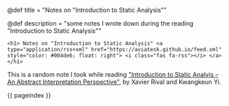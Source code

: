 @def title       = "Notes on \"Introduction to Static Analysis\""
<!-- @def pubdate     = "2021-04-17" -->
@def description = "some notes I wrote down during the reading \"Introduction to Static Analysis\""
<!-- @def rss_pubdate = Date(2021, 4, 17) -->
<!-- @def rss         = "some notes I wrote down during the reading \"Introduction to Static Analysis\"" -->

~~~
<h1> Notes on "Introduction to Static Analysis" <a type="application/rss+xml" href="https://aviatesk.github.io/feed.xml" style="color: #004de6; float: right"> <i class="fas fa-rss"></i> </a> </h1>
~~~

This is a random note I took while reading
["Introduction to Static Analyis – An Abstract Interpretation Perspective"](https://mitpress.mit.edu/books/introduction-static-analysis), by Xavier Rival and Kwangkeun Yi.

{{ pageindex }}
